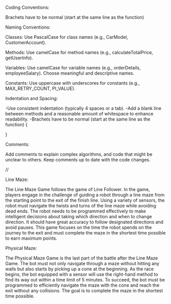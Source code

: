 Coding Conventions:

Brachets have to be normal (start at the same line as the function)

Naming Conventions:

Classes:
Use PascalCase for class names (e.g., CarModel, CustomerAccount).

Methods:
Use camelCase for method names (e.g., calculateTotalPrice, getUserInfo).

Variables:
Use camelCase for variable names (e.g., orderDetails, employeeSalary).
Choose meaningful and descriptive names.

Constants:
Use uppercase with underscores for constants (e.g., MAX_RETRY_COUNT, PI_VALUE).


Indentation and Spacing:

-Use consistent indentation (typically 4 spaces or a tab).
-Add a blank line between methods and a reasonable amount of whitespace to enhance readability.
-Brachets have to be normal (start at the same line as the function) {

}

Comments:

Add comments to explain complex algorithms, and code that might be unclear to others.
Keep comments up to date with the code changes. 

//

Line Maze:

The Line Maze Game follows the game of Line Follower. In the game, players engage in the challenge of guiding a robot through a line maze from the starting point to the exit of the finish line. Using a variety of sensors, the robot must navigate the twists and turns of the line maze while avoiding dead ends. The robot needs to be programmed effectively to make intelligent decisions about taking which direction and when to change direction. It should have great accuracy to follow designated directions and avoid pauses. This game focuses on the time the robot spends on the journey to the exit and must complete the maze in the shortest time possible to earn maximum points.


Physical Maze:

The Physical Maze Game is the last part of the battle after the Line Maze Game. The bot must not only navigate through a maze without hitting any walls but also starts by picking up a cone at the beginning. As the race begins, the bot equipped with a sensor will use the right-hand method to find its way out within a time limit of 5 minutes. To succeed, the bot must be programmed to efficiently navigate the maze with the cone and reach the exit without any collisions. The goal is to complete the maze in the shortest time possible.









